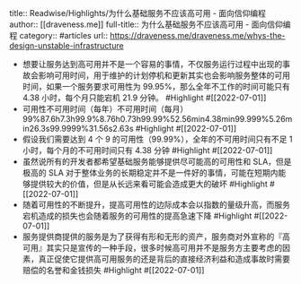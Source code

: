 title:: Readwise/Highlights/为什么基础服务不应该高可用 - 面向信仰编程
author:: [[draveness.me]]
full-title:: 为什么基础服务不应该高可用 - 面向信仰编程
category:: #articles
url:: https://draveness.me/draveness.me/whys-the-design-unstable-infrastructure
- 想要让服务达到高可用并不是一个容易的事情，不仅服务运行过程中出现的事故会影响可用时间，用于维护的计划停机和更新其实也会影响服务整体的可用时间，如果一个服务要求可用性为 99.95%，那么全年不工作的时间可能只有 4.38 小时，每个月只能宕机 21.9 分钟。 #Highlight #[[2022-07-01]]
- 可用性不可用时间（每年）不可用时间（每月）99%87.6h7.3h99.9%8.76h0.73h99.99%52.56min4.38min99.999%5.26min26.3s99.9999%31.56s2.63s #Highlight #[[2022-07-01]]
- 假设我们需要达到 4 个 9 的可用性（99.99%），全年的不可用时间只有不足 1 小时，每个月的不可用时间只有 4.38 分钟 #Highlight #[[2022-07-01]]
- 虽然说所有的开发者都希望基础服务能够提供尽可能高的可用性和 SLA，但是极高的 SLA 对于整体业务的长期稳定并不是一件好的事情，可能在短期内能够提供较大的价值，但是从长远来看可能会造成更大的破坏 #Highlight #[[2022-07-01]]
- 随着可用性的不断提升，提高可用性的边际成本会以指数的量级升高，而服务宕机造成的损失也会随着服务的可用性的提高急速下降 #Highlight #[[2022-07-01]]
- 服务提供商提供的服务是为了获得有形和无形的资产，服务商对外宣称的『高可用』其实只是宣传的一种手段，很多时候高可用并不是服务方主要考虑的因素，真正促使它提供高可用服务的还是背后的直接经济利益和造成事故时需要赔偿的名誉和金钱损失 #Highlight #[[2022-07-01]]